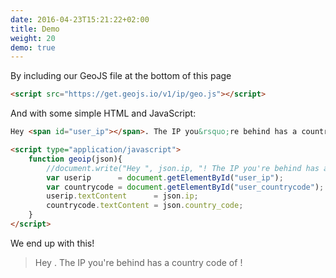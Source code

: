 ```yaml
---
date: 2016-04-23T15:21:22+02:00
title: Demo
weight: 20
demo: true
---
```


By including our GeoJS file at the bottom of this page

```html
<script src="https://get.geojs.io/v1/ip/geo.js"></script>
```

And with some simple HTML and JavaScript:

```html
Hey <span id="user_ip"></span>. The IP you&rsquo;re behind has a country code of <span id="user_countrycode"></span>!

<script type="application/javascript">
    function geoip(json){
        //document.write("Hey ", json.ip, "! The IP you're behind has a country code of ", json.country_code,".");
        var userip      = document.getElementById("user_ip");
        var countrycode = document.getElementById("user_countrycode");
        userip.textContent      = json.ip;
        countrycode.textContent = json.country_code;
    }
</script>

```

We end up with this!

> Hey <span id="user_ip"></span>. The IP you're behind has a country code of <span id="user_countrycode"></span>!

<script type="application/javascript">
    function geoip(json){
        //document.write("Hey ", json.ip, "! The IP you're behind has a country code of ", json.country_code,".");
        var userip      = document.getElementById("user_ip");
        var countrycode = document.getElementById("user_countrycode");
        userip.textContent      = json.ip;
        countrycode.textContent = json.country_code;
    }
</script>
